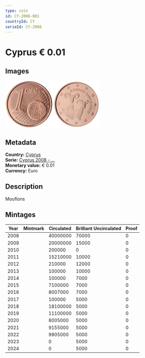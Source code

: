 ```yaml
---
type: coin
id: CY-2008-001
countryId: CY
serieId: CY-2008
---
```


# Cyprus € 0.01

## Images

<img src="../../../Images/common-2007-001.webp" height="150" alt="Front image"><img src="Images/cyprus-2008-001.webp" height="150" alt="Back image">

## Metadata

**Country:** [Cyprus](../index.md)\
**Serie:** [Cyprus 2008 - ...](index.md)\
**Monetary value:** € 0.01\
**Currency:** Euro

## Description

Mouflons

## Mintages

| Year | Mintmark | Circulated | Brilliant Uncirculated | Proof |
| ---- | -------- | ---------- | ---------------------- | ----- |
| 2008 |          | 40000000   | 70000                  | 0     |
| 2009 |          | 20000000   | 15000                  | 0     |
| 2010 |          | 200000     | 0                      | 0     |
| 2011 |          | 15210000   | 10000                  | 0     |
| 2012 |          | 210000     | 12000                  | 0     |
| 2013 |          | 100000     | 10000                  | 0     |
| 2014 |          | 100000     | 7000                   | 0     |
| 2015 |          | 7100000    | 7000                   | 0     |
| 2016 |          | 8007000    | 7000                   | 0     |
| 2017 |          | 100000     | 5000                   | 0     |
| 2018 |          | 18100000   | 5000                   | 0     |
| 2019 |          | 11100000   | 5000                   | 0     |
| 2020 |          | 8005000    | 5000                   | 0     |
| 2021 |          | 9155000    | 5000                   | 0     |
| 2022 |          | 9905000    | 5000                   | 0     |
| 2023 |          | 0          | 5000                   | 0     |
| 2024 |          | 0          | 5000                   | 0     |
